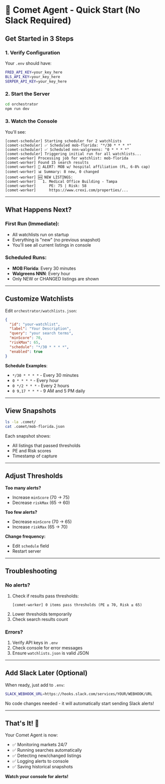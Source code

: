 # 🚀 Comet Agent - Quick Start (No Slack Required)

## Get Started in 3 Steps

### 1. Verify Configuration

Your `.env` should have:
```bash
FRED_API_KEY=your_key_here
BLS_API_KEY=your_key_here
SERPER_API_KEY=your_key_here
```

### 2. Start the Server

```bash
cd orchestrator
npm run dev
```

### 3. Watch the Console

You'll see:
```
[comet-scheduler] Starting scheduler for 2 watchlists
[comet-scheduler] ✅ Scheduled mob-florida: "*/30 * * * *"
[comet-scheduler] ✅ Scheduled nnn-walgreens: "0 * * * *"
[comet-scheduler] Triggering initial run for all watchlists...
[comet-worker] Processing job for watchlist: mob-florida
[comet-worker] Found 15 search results
[comet-worker] 🔔 ALERT: MOB w/ hospital affiliation (FL, 6-8% cap)
[comet-worker] 📊 Summary: 8 new, 0 changed
[comet-worker] 🆕 NEW LISTINGS:
[comet-worker]   1. Medical Office Building - Tampa
[comet-worker]      PE: 75 | Risk: 58
[comet-worker]      https://www.crexi.com/properties/...
```

---

## What Happens Next?

### First Run (Immediate):
- All watchlists run on startup
- Everything is "new" (no previous snapshot)
- You'll see all current listings in console

### Scheduled Runs:
- **MOB Florida**: Every 30 minutes
- **Walgreens NNN**: Every hour
- Only NEW or CHANGED listings are shown

---

## Customize Watchlists

Edit `orchestrator/watchlists.json`:

```json
{
  "id": "your-watchlist",
  "label": "Your Description",
  "query": "your search terms",
  "minScore": 70,
  "riskMax": 65,
  "schedule": "*/30 * * * *",
  "enabled": true
}
```

**Schedule Examples**:
- `*/30 * * * *` - Every 30 minutes
- `0 * * * *` - Every hour
- `0 */2 * * *` - Every 2 hours
- `0 9,17 * * *` - 9 AM and 5 PM daily

---

## View Snapshots

```bash
ls -la .comet/
cat .comet/mob-florida.json
```

Each snapshot shows:
- All listings that passed thresholds
- PE and Risk scores
- Timestamp of capture

---

## Adjust Thresholds

**Too many alerts?**
- Increase `minScore` (70 → 75)
- Decrease `riskMax` (65 → 60)

**Too few alerts?**
- Decrease `minScore` (70 → 65)
- Increase `riskMax` (65 → 70)

**Change frequency:**
- Edit `schedule` field
- Restart server

---

## Troubleshooting

### No alerts?
1. Check if results pass thresholds:
   ```
   [comet-worker] 0 items pass thresholds (PE ≥ 70, Risk ≤ 65)
   ```
2. Lower thresholds temporarily
3. Check search results count

### Errors?
1. Verify API keys in `.env`
2. Check console for error messages
3. Ensure `watchlists.json` is valid JSON

---

## Add Slack Later (Optional)

When ready, just add to `.env`:
```bash
SLACK_WEBHOOK_URL=https://hooks.slack.com/services/YOUR/WEBHOOK/URL
```

No code changes needed - it will automatically start sending Slack alerts!

---

## That's It! 🎉

Your Comet Agent is now:
- ✅ Monitoring markets 24/7
- ✅ Running searches automatically
- ✅ Detecting new/changed listings
- ✅ Logging alerts to console
- ✅ Saving historical snapshots

**Watch your console for alerts!**
